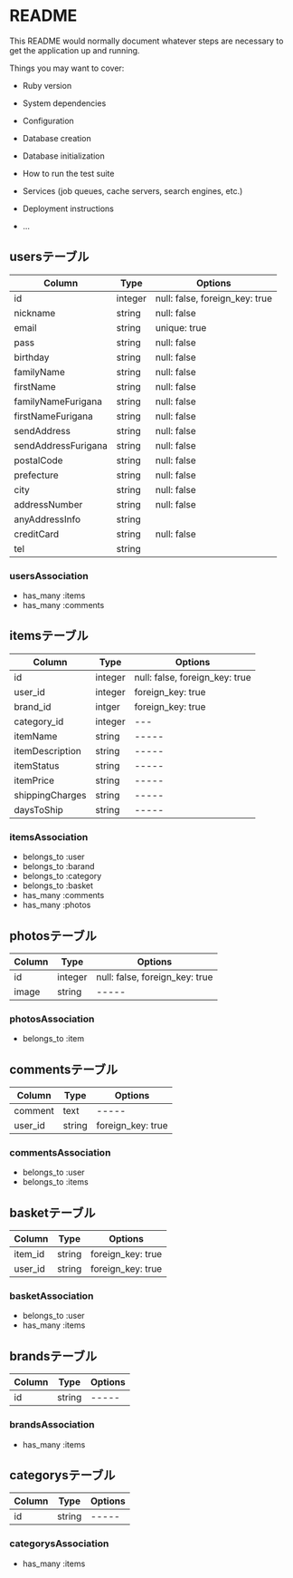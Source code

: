 # README

This README would normally document whatever steps are necessary to get the
application up and running.

Things you may want to cover:

* Ruby version

* System dependencies

* Configuration

* Database creation

* Database initialization

* How to run the test suite

* Services (job queues, cache servers, search engines, etc.)

* Deployment instructions

* ...

## usersテーブル
|Column|Type|Options|
|------|----|-------|
|id|integer|null: false, foreign_key: true|
|nickname|string|null: false|
|email|string|unique: true|
|pass|string|null: false|
|birthday|string|null: false|
|familyName|string|null: false|
|firstName|string|null: false|
|familyNameFurigana|string|null: false|
|firstNameFurigana|string|null: false|
|sendAddress|string|null: false|
|sendAddressFurigana|string|null: false|
|postalCode|string|null: false|
|prefecture|string|null: false|
|city|string|null: false|
|addressNumber|string|null: false|
|anyAddressInfo|string||
|creditCard|string|null: false|
|tel|string||
### usersAssociation
- has_many :items
- has_many :comments

## itemsテーブル
|Column|Type|Options|
|------|----|-------|
|id|integer|null: false, foreign_key: true|
|user_id|integer|foreign_key: true|
|brand_id|intger|foreign_key: true|
|category_id|integer|---|
|itemName|string|-----|
|itemDescription|string|-----|
|itemStatus|string|-----|
|itemPrice|string|-----|
|shippingCharges|string|-----|
|daysToShip|string|-----|
### itemsAssociation
- belongs_to :user
- belongs_to :barand
- belongs_to :category
- belongs_to :basket
- has_many :comments
- has_many :photos

## photosテーブル
|Column|Type|Options|
|------|----|-------|
|id|integer|null: false, foreign_key: true|
|image|string|-----|
### photosAssociation
- belongs_to :item

## commentsテーブル
|Column|Type|Options|
|------|----|-------|
|comment|text|-----|
|user_id|string|foreign_key: true|
### commentsAssociation
- belongs_to :user
- belongs_to :items

## basketテーブル
|Column|Type|Options|
|------|----|-------|
|item_id|string|foreign_key: true|
|user_id|string|foreign_key: true|
### basketAssociation
- belongs_to :user
- has_many :items

## brandsテーブル
|Column|Type|Options|
|------|----|-------|
|id|string|-----|
### brandsAssociation
- has_many :items

## categorysテーブル
|Column|Type|Options|
|------|----|-------|
|id|string|-----|
### categorysAssociation
- has_many :items